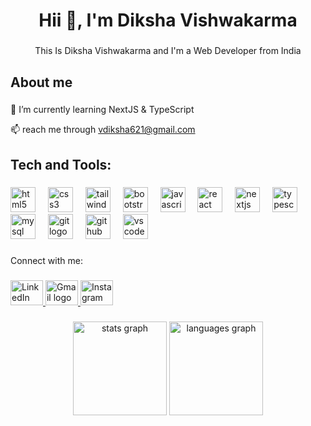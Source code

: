 <h1 align="center">Hii 👋, I'm Diksha Vishwakarma</h1>

###

<p align="center">This Is Diksha Vishwakarma and I'm a Web Developer from India</p>

###

<h2 align="left">About me</h2>

###

<p align="left">🌱 I’m currently learning NextJS & TypeScript<br>

📫  reach me through vdiksha621@gmail.com</p>

###

<h2 align="left">Tech and Tools:</h2>

###

<div align="left">
  <img src="https://cdn.jsdelivr.net/gh/devicons/devicon/icons/html5/html5-original.svg" height="40" alt="html5 logo"  />
  <img width="12" />
  <img src="https://cdn.jsdelivr.net/gh/devicons/devicon/icons/css3/css3-original.svg" height="40" alt="css3 logo"  />
  <img width="12" />
  <img src="https://cdn.jsdelivr.net/gh/devicons/devicon/icons/tailwindcss/tailwindcss-original-wordmark.svg" height="40" alt="tailwindcss logo"  />
  <img width="12" />
  <img src="https://cdn.jsdelivr.net/gh/devicons/devicon/icons/bootstrap/bootstrap-original.svg" height="40" alt="bootstrap logo"  />
  <img width="12" />
  <img src="https://cdn.jsdelivr.net/gh/devicons/devicon/icons/javascript/javascript-original.svg" height="40" alt="javascript logo"  />
  <img width="12" />
  <img src="https://cdn.jsdelivr.net/gh/devicons/devicon/icons/react/react-original.svg" height="40" alt="react logo"  />
  <img width="12" />
  <img src="https://cdn.jsdelivr.net/gh/devicons/devicon/icons/nextjs/nextjs-original.svg" height="40" alt="nextjs logo"  />
  <img width="12" />
  <img src="https://cdn.jsdelivr.net/gh/devicons/devicon/icons/typescript/typescript-original.svg" height="40" alt="typescript logo"  />
  <img width="12" />
  <img src="https://cdn.jsdelivr.net/gh/devicons/devicon/icons/mysql/mysql-original.svg" height="40" alt="mysql logo"  />
  <img width="12" />
  <img src="https://cdn.jsdelivr.net/gh/devicons/devicon/icons/git/git-original.svg" height="40" alt="git logo"  />
  <img width="12" />
  <img src="https://cdn.jsdelivr.net/gh/devicons/devicon/icons/github/github-original.svg" height="40" alt="github logo"  />
  <img width="12" />
  <img src="https://cdn.jsdelivr.net/gh/devicons/devicon/icons/vscode/vscode-original.svg" height="40" alt="vscode logo"  />
</div>

###

<p align="left">Connect with me:</p>

###

<div align="left">
  <a href="https://www.linkedin.com/in/diksha-vishwakarma10/" target="_blank">
    <img src="https://cdn-icons-png.flaticon.com/512/174/174857.png" width="52" height="40" alt="LinkedIn logo" />
  </a>
  <a href="mailto:vdiksha621@gmail.com">
    <img src="https://cdn-icons-png.flaticon.com/512/281/281769.png" width="52" height="40" alt="Gmail logo" />
  </a>
  <a href="https://www.instagram.com/diksha.vishwakarma03" target="_blank">
    <img src="https://cdn-icons-png.flaticon.com/512/2111/2111463.png" width="52" height="40" alt="Instagram logo" />
  </a>
</div>


###

<div align="left">
</div>

###

<div align="center">
  <img src="https://github-readme-stats.vercel.app/api?username=dikshavishwakarma03&hide_title=false&hide_rank=false&show_icons=true&include_all_commits=true&count_private=true&disable_animations=false&theme=dracula&locale=en&hide_border=false&order=1" height="150" alt="stats graph"  />
  <img src="https://github-readme-stats.vercel.app/api/top-langs?username=dikshavishwakarma03&locale=en&hide_title=false&layout=compact&card_width=320&langs_count=5&theme=dracula&hide_border=false&order=2" height="150" alt="languages graph"  />
</div>

###
